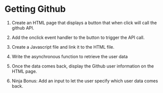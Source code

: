 # Getting Github

1. Create an HTML page that displays a button that when click will call the github API.

2. Add the onclick event handler to the button to trigger the API call.

3. Create a Javascript file and link it to the HTML file.

4. Write the asynchronous function to retrieve the user data

5. Once the data comes back, display the Github user information on the HTML page.

6. Ninja Bonus: Add an input to let the user specify which user data comes back.
